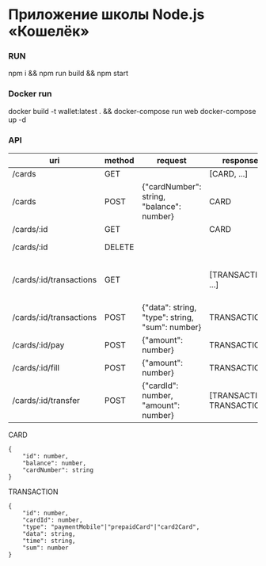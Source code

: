 # Приложение школы Node.js «Кошелёк»

### RUN

npm i && npm run build && npm start

### Docker run

docker build -t wallet:latest .  && docker-compose run web
docker-compose up -d

### API

| uri                     | method | request                                         | response                   | description                  |
|-------------------------|--------|-------------------------------------------------|----------------------------|------------------------------|
| /cards                  | GET    |                                                 | [CARD, ...]                | All cards                    |
| /cards                  | POST   | {"cardNumber": string, "balance": number}       | CARD                       | Create card                  |
| /cards/:id              | GET    |                                                 | CARD                       | Get card                     |
| /cards/:id              | DELETE |                                                 |                            | Remove card                  |
| /cards/:id/transactions | GET    |                                                 | [TRANSACTION, ...]         | Get transaction for one card |
| /cards/:id/transactions | POST   | {"data": string, "type": string, "sum": number} | TRANSACTION                | Create transaction           |
| /cards/:id/pay          | POST   | {"amount": number}                              | TRANSACTION                | Create pay transaction       |
| /cards/:id/fill         | POST   | {"amount": number}                              | TRANSACTION                | Create fill transaction      |
| /cards/:id/transfer     | POST   | {"cardId": number, "amount": number}            | [TRANSACTION, TRANSACTION] | Create transfer (card2card)  |

CARD
```
{
	"id": number,
	"balance": number,
	"cardNumber": string
}
```

TRANSACTION
```
{
	"id": number,
	"cardId": number,
	"type": "paymentMobile"|"prepaidCard"|"card2Card",
	"data": string,
	"time": string,
	"sum": number
}
```
